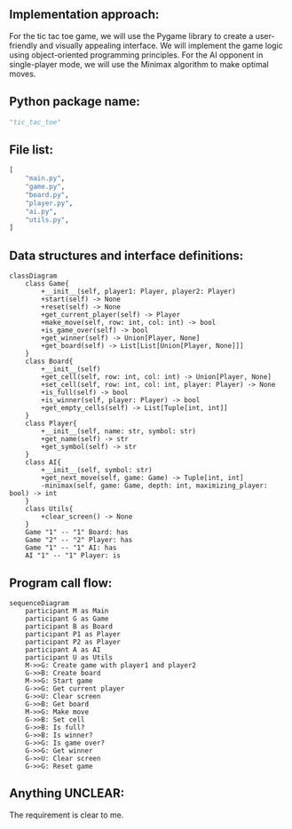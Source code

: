 ## Implementation approach:
For the tic tac toe game, we will use the Pygame library to create a user-friendly and visually appealing interface. We will implement the game logic using object-oriented programming principles. For the AI opponent in single-player mode, we will use the Minimax algorithm to make optimal moves. 

## Python package name:
```python
"tic_tac_toe"
```

## File list:
```python
[
    "main.py",
    "game.py",
    "board.py",
    "player.py",
    "ai.py",
    "utils.py",
]
```

## Data structures and interface definitions:
```mermaid
classDiagram
    class Game{
        +__init__(self, player1: Player, player2: Player)
        +start(self) -> None
        +reset(self) -> None
        +get_current_player(self) -> Player
        +make_move(self, row: int, col: int) -> bool
        +is_game_over(self) -> bool
        +get_winner(self) -> Union[Player, None]
        +get_board(self) -> List[List[Union[Player, None]]]
    }
    class Board{
        +__init__(self)
        +get_cell(self, row: int, col: int) -> Union[Player, None]
        +set_cell(self, row: int, col: int, player: Player) -> None
        +is_full(self) -> bool
        +is_winner(self, player: Player) -> bool
        +get_empty_cells(self) -> List[Tuple[int, int]]
    }
    class Player{
        +__init__(self, name: str, symbol: str)
        +get_name(self) -> str
        +get_symbol(self) -> str
    }
    class AI{
        +__init__(self, symbol: str)
        +get_next_move(self, game: Game) -> Tuple[int, int]
        -minimax(self, game: Game, depth: int, maximizing_player: bool) -> int
    }
    class Utils{
        +clear_screen() -> None
    }
    Game "1" -- "1" Board: has
    Game "2" -- "2" Player: has
    Game "1" -- "1" AI: has
    AI "1" -- "1" Player: is

```

## Program call flow:
```mermaid
sequenceDiagram
    participant M as Main
    participant G as Game
    participant B as Board
    participant P1 as Player
    participant P2 as Player
    participant A as AI
    participant U as Utils
    M->>G: Create game with player1 and player2
    G->>B: Create board
    M->>G: Start game
    G->>G: Get current player
    G->>U: Clear screen
    G->>B: Get board
    M->>G: Make move
    G->>B: Set cell
    G->>B: Is full?
    G->>B: Is winner?
    G->>G: Is game over?
    G->>G: Get winner
    G->>U: Clear screen
    G->>G: Reset game
```

## Anything UNCLEAR:
The requirement is clear to me.
